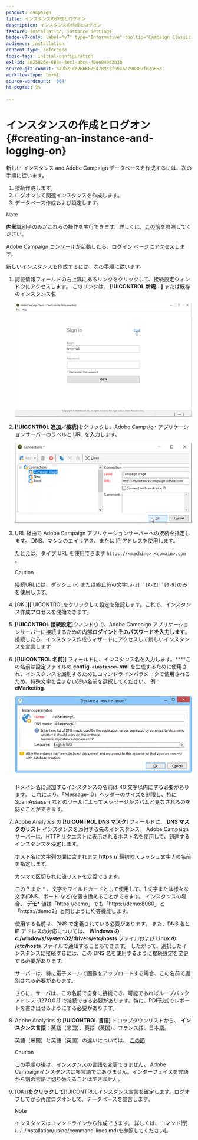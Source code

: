 ```yaml
---
product: campaign
title: インスタンスの作成とログオン
description: インスタンスの作成とログオン
feature: Installation, Instance Settings
badge-v7-only: label="v7" type="Informative" tooltip="Campaign Classic v7 にのみ適用されます"
audience: installation
content-type: reference
topic-tags: initial-configuration
exl-id: a025026e-688e-4ec1-abc4-40ee040d2b3b
source-git-commit: 3a9b21d626b60754789c3f594ba798309f62a553
workflow-type: tm+mt
source-wordcount: '604'
ht-degree: 9%

---
```


# インスタンスの作成とログオン{#creating-an-instance-and-logging-on}



新しい インスタンス and Adobe Campaign データベースを作成するには、次の手順に従います。

1. 接続作成します。
1. ログオンして関連インスタンスを作成します。
1. データベース作成および設定します。

>[!NOTE]
>
>**内部**&#x200B;識別子のみがこれらの操作を実行できます。詳しくは、[この節](../../installation/using/configuring-campaign-server.md#internal-identifier)を参照してください。

Adobe Campaign コンソールが起動したら、ログイン ページにアクセスします。

新しいインスタンスを作成するには、次の手順に従います。

1. 認証情報フィールドの右上隅にあるリンクをクリックして、接続設定ウィンドウにアクセスします。 このリンクは、 **[!UICONTROL 新規…]** または既存のインスタンス名

   ![](assets/s_ncs_install_define_connection_01.png)

1. **[!UICONTROL 追加／接続]**&#x200B;をクリックし、Adobe Campaign アプリケーションサーバーのラベルと URL を入力します。

   ![](assets/s_ncs_install_define_connection_02.png)

1. URL 経由で Adobe Campaign アプリケーションサーバーへの接続を指定します。 DNS、マシンのエイリアス、または IP アドレスを使用します。

   たとえば、タイプ URL を使用できます `https://<machine>.<domain>.com` 。

   >[!CAUTION]
   >
   >接続URLには、ダッシュ (-) または終止符の文字`[a-z]``[A-Z]``[0-9]`のみを使用します。

1. [OK ]**]**[!UICONTROL &#x200B;をクリックして設定を確認します。これで、インスタンス作成プロセスを開始できます。
1. **[!UICONTROL 接続設定]**&#x200B;ウィンドウで、Adobe Campaign アプリケーションサーバーに接続するための内部&#x200B;**ログインとそのパスワードを入力します**。接続したら、インスタンス作成ウィザードにアクセスして新しいインスタンスを宣言します
1. [**[!UICONTROL 名前]**] フィールドに、インスタンス名を入力します。****&#x200B;この名前は設定ファイルの **config-`<instance>`.xml** を生成するために使用され、インスタンスを識別するためにコマンドラインパラメータで使用されるため、特殊文字を含まない短い名前を選択してください。 例： **eMarketing**.

   ![](assets/s_ncs_install_create_instance.png)

   ドメイン名に追加するインスタンスの名前は 40 文字以内にする必要があります。 これにより、「Message-ID」ヘッダーのサイズを制限し、特に SpamAssassin などのツールによってメッセージがスパムと見なされるのを防ぐことができます。

1. Adobe Analytics の **[!UICONTROL DNS マスク]** フィールドに、 **DNS マスクのリスト** インスタンスを添付する先のインスタンス。 Adobe Campaignサーバーは、HTTP リクエストに表示されるホスト名を使用して、到達するインスタンスを決定します。

   ホスト名は文字列の間に含まれます **https://** 最初のスラッシュ文字 **/** の名前を指定します。

   カンマで区切られた値リストを定義できます。

   この ? また &#42; 、文字をワイルドカードとして使用して、1 文字または様々な文字(DNS、ポート など)を置き換えることができます。 インスタンスの場合、 **デモ&#42;** 値は「https://demo」でも「https://demo:8080」と「https://demo2」と同じように均等機能します。

   使用する名前は、DNS で定義されている必要があります。 また、DNS 名と IP アドレスの対応については、 **Windows の c:/windows/system32/drivers/etc/hosts** ファイルおよび **Linux の /etc/hosts** ファイルで通知することもできます。 したがって、選択したインスタンスに接続するには、この DNS 名を使用するように接続設定を変更する必要があります。

   サーバーは、特に電子メールで画像をアップロードする場合、この名前で識別される必要があります。

   さらに、サーバは、この名前で自身に接続でき、可能であればループバックアドレス (127.0.0.1) で接続できる必要があります。特に、PDF形式でレポートを書き出せるようにする必要があります。

1. Adobe Analytics の **[!UICONTROL 言語]** ドロップダウンリストから、 **インスタンス言語**：英語（米国）、英語（英国）、フランス語、日本語。

   英語（米国）と英語（英国）の違いについては、 [この節](../../platform/using/adobe-campaign-workspace.md#date-and-time).

   >[!CAUTION]
   >
   >この手順の後は、インスタンスの言語を変更できません。 Adobe Campaignインスタンスは多言語ではありません。インターフェイスを言語から別の言語に切り替えることはできません。

1. [OK]]**をクリックして**[!UICONTROL &#x200B;インスタンス宣言を確定します。ログオフしてから再度ログオンして、データベースを宣言します。

   >[!NOTE]
   >
   >インスタンスはコマンドラインから作成できます。 詳しくは、コマンド行](../../installation/using/command-lines.md)を参照してください[。

